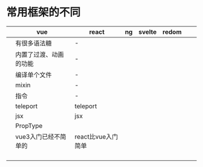 # 常用框架的不同
||vue|react|ng|svelte|redom|||
|-|-|-|-|-|-|-|-|
||有很多语法糖|-||||||
||内置了过渡、动画的功能|-||||||
||编译单个文件|-||||||
||mixin|-||||||
||指令|-||||||
||teleport|teleport||||||
||jsx|jsx||||||
||PropType|||||||
||vue3入门已经不简单的|react比vue入门简单||||||
|||||||||
|||||||||
|||||||||
|||||||||
